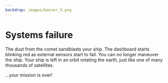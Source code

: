 ```yaml
---
backdrop: images/banner_5.png
---
```


# Systems failure

The dust from the comet sandblasts your ship. The dashboard starts blinking red as external sensors start to fail. You can no longer maneuver the ship. Your ship is left in an orbit rotating the earth, just like one of many thousands of satellites.  

...your mission is over!

<Page url="/rocket/tr/1" instructions="" action="Return to the start" condition="none" />